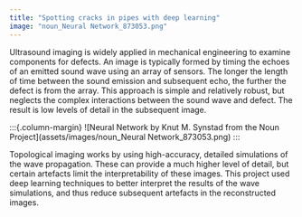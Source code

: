 ```yaml
---
title: "Spotting cracks in pipes with deep learning"
image: "noun_Neural Network_873053.png"
---
```


Ultrasound imaging is widely applied in mechanical engineering to examine components for defects. An image is typically formed by timing the echoes of an emitted sound wave using an array of sensors. The longer the length of time between the sound emission and subsequent echo, the further the defect is from the array. This approach is simple and relatively robust, but neglects the complex interactions between the sound wave and defect. The result is low levels of detail in the subsequent image.

:::{.column-margin}
![Neural Network by Knut M. Synstad from the Noun Project](assets/images/noun_Neural Network_873053.png)
:::

Topological imaging works by using high-accuracy, detailed simulations of the wave propagation. These can provide a much higher level of detail, but certain artefacts limit the interpretability of these images. This project used deep learning techniques to better interpret the results of the wave simulations, and thus reduce subsequent artefacts in the reconstructed images.
